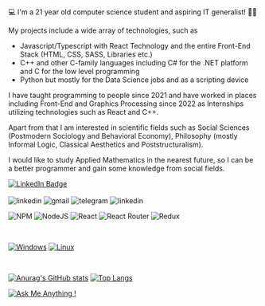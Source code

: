 💻 I'm a 21 year old computer science student and aspiring IT generalist! 🧑‍💻

My projects include a wide array of technologies, such as  
  - Javascript/Typescript with React Technology and the entire Front-End Stack (HTML, CSS, SASS, Libraries etc.) 
  - C++ and other C-family languages including C# for the .NET platform and C for the low level programming
  - Python but mostly for the Data Science jobs and as a scripting device
  
 I have taught programming to people since 2021 and have worked in places including Front-End and 
 Graphics Processing since 2022 as Internships utilizing technologies such as React and C++.
 
 Apart from that I am interested in scientific fields such as Social Sciences (Postmodern Sociology and Behavioral Economy),
 Philosophy (mostly Informal Logic, Classical Aesthetics and Poststructuralism).
 
 I would like to study Applied Mathematics in the nearest future, so I can be a better programmer and gain some knowledge from social fields.

<div id="badges">
  <a href="https://www.linkedin.com/in/Filomena-pietryga-1b9954186"/>
    <img src="https://img.shields.io/badge/LinkedIn-blue?style=for-the-badge&logo=linkedin&logoColor=white" alt="LinkedIn Badge"/>
  </a>
</div></br>

<img src="https://komarev.com/ghpvc/?username=FilipPietryga&style=flat-square&color=blue" alt="linkedin"/>
<img src="https://img.shields.io/badge/Gmail-D14836?style=for-the-badge&logo=gmail&logoColor=white" alt="gmail"/>
<img src="https://img.shields.io/badge/Telegram-2CA5E0?style=for-the-badge&logo=telegram&logoColor=white" alt="telegram"/>

<img src="https://img.shields.io/badge/freecodecamp-27273D?style=for-the-badge&logo=freecodecamp&logoColor=white" alt="linkedin"/>

![NPM](https://img.shields.io/badge/NPM-%23000000.svg?style=for-the-badge&logo=npm&logoColor=white)
![NodeJS](https://img.shields.io/badge/node.js-6DA55F?style=for-the-badge&logo=node.js&logoColor=white)
![React](https://img.shields.io/badge/react-%2320232a.svg?style=for-the-badge&logo=react&logoColor=%2361DAFB)
![React Router](https://img.shields.io/badge/React_Router-CA4245?style=for-the-badge&logo=react-router&logoColor=white)
![Redux](https://img.shields.io/badge/redux-%23593d88.svg?style=for-the-badge&logo=redux&logoColor=white)

</br>

[![Windows](https://svgshare.com/i/ZhY.svg)](https://svgshare.com/i/ZhY.svg) [![Linux](https://svgshare.com/i/Zhy.svg)](https://svgshare.com/i/Zhy.svg)

</br>

[![Anurag's GitHub stats](https://github-readme-stats.vercel.app/api?username=FilipPietryga)](https://github.com/anuraghazra/github-readme-stats)
[![Top Langs](https://github-readme-stats.vercel.app/api/top-langs/?username=FilipPietryga&layout=compact)](https://github.com/anuraghazra/github-readme-stats)


[![Ask Me Anything !](https://img.shields.io/badge/Ask%20me-anything-1abc9c.svg)](https://GitHub.com/Naereen/ama)

<!---
FilipPietryga/FilipPietryga is a ✨ special ✨ repository because its `README.md` (this file) appears on your GitHub profile.
You can click the Preview link to take a look at your changes.
--->
